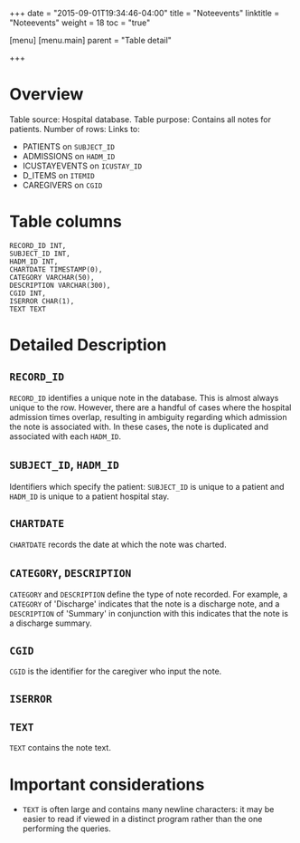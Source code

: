 +++
date = "2015-09-01T19:34:46-04:00"
title = "Noteevents"
linktitle = "Noteevents"
weight = 18
toc = "true"

[menu]
  [menu.main]
    parent = "Table detail"

+++

# Overview

Table source: Hospital database.
Table purpose: Contains all notes for patients.
Number of rows: 
Links to: 
* PATIENTS on `SUBJECT_ID`
* ADMISSIONS on `HADM_ID`
* ICUSTAYEVENTS on `ICUSTAY_ID`
* D_ITEMS on `ITEMID`
* CAREGIVERS on `CGID`

# Table columns

	RECORD_ID INT, 
	SUBJECT_ID INT, 
	HADM_ID INT, 
	CHARTDATE TIMESTAMP(0), 
	CATEGORY VARCHAR(50), 
	DESCRIPTION VARCHAR(300), 
	CGID INT, 
	ISERROR CHAR(1), 
	TEXT TEXT
	
# Detailed Description

## `RECORD_ID`

`RECORD_ID` identifies a unique note in the database. This is almost always unique to the row. However, there are a handful of cases where the hospital admission times overlap, resulting in ambiguity regarding which admission the note is associated with. In these cases, the note is duplicated and associated with each `HADM_ID`.

## `SUBJECT_ID`, `HADM_ID`

Identifiers which specify the patient: `SUBJECT_ID` is unique to a patient and `HADM_ID` is unique to a patient hospital stay.

## `CHARTDATE`

`CHARTDATE` records the date at which the note was charted.

## `CATEGORY`, `DESCRIPTION`

`CATEGORY` and `DESCRIPTION` define the type of note recorded. For example, a `CATEGORY` of 'Discharge' indicates that the note is a discharge note, and a `DESCRIPTION` of 'Summary' in conjunction with this indicates that the note is a discharge summary.

## `CGID`

`CGID` is the identifier for the caregiver who input the note.

## `ISERROR`

## `TEXT`

`TEXT` contains the note text.

# Important considerations

* `TEXT` is often large and contains many newline characters: it may be easier to read if viewed in a distinct program rather than the one performing the queries.